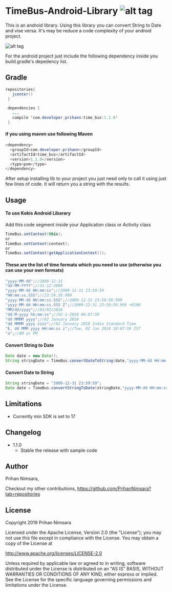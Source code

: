 # TimeBus-Android-Library      ![alt tag](https://bintray.com/prihannimsara/TimeBusRepo/timebus/1.1.0/link)

This is an android library. Using this library you can convert String to Date and vise versa. It's may be reduce a code complexity of your android project.


![alt tag](https://user-images.githubusercontent.com/29063580/51429858-4651f280-1c39-11e9-97dc-84d1d94c82bc.png)

For the android project just include the following dependency inside you build.gradle's depedency list.

## Gradle

```java
repositories{
   jcenter()
 }
```

```java
 dependencies {
   ...
   compile 'com.developer.prihann:time_bus:1.1.0'
 }
```

#### if you using maven use following Maven

```java
<dependency>
  <groupId>com.developer.prihann</groupId>
  <artifactId>time_bus</artifactId>
  <version>1.1.0</version>
  <type>pom</type>
</dependency>
```

After setup installing lib to your project you just need only to call it using just few lines of code. It will return you a string with the results.

## Usage

#### To use Kokis Android Libarary

Add this code segment inside  your Application class or Activity class

```java
TimeBus.setContext(this);
or
TimeBus.setContext(context);
or
TimeBus.setContext(getApplicationContext());
```

#### These are the list of time formats which you need to use (otherwise you can use your own formats)

```java
"yyyy-MM-dd";//2009-12-31
"dd-MM-YYYY";//31-12-2009
"yyyy-MM-dd HH:mm:ss";//2009-12-31 23:59:59
"HH:mm:ss.SSS";//23:59.59.999
"yyyy-MM-dd HH:mm:ss.SSS";//2009-12-31 23:59:59.999
"yyyy-MM-dd HH:mm:ss.SSS Z";//2009-12-31 23:59:59.999 +0100
"MM/dd/yyyy";//01/02/2018
"dd-M-yyyy hh:mm:ss";//02-1-2018 06:07:59
"dd MMMM yyyy";//02 January 2018
"dd MMMM yyyy zzzz";//02 January 2018 India Standard Time
"E, dd MMM yyyy HH:mm:ss z";//Tue, 02 Jan 2018 18:07:59 IST
"a";//AM or PM
```

#### Convert String to Date

```java
Date date = new Date();
String stringDate = TimeBus.convertDateToString(date,"yyyy-MM-dd HH:mm:ss");
```

#### Convert Date to String

```java
String stringDate = "2009-12-31 23:59:59";
Date date = TimeBus.convertStringToDate(stringDate,"yyyy-MM-dd HH:mm:ss");
```

## Limitations

- Currently min SDK is set to 17

## Changelog

- 1.1.0
    - Stable the release with sample code
    
## Author

Prihan Nimsara,

Checkout my other contributions, https://github.com/PrihanNimsara?tab=repositories

## License

Copyright 2019 Prihan Nimsara

Licensed under the Apache License, Version 2.0 (the "License"); you may not use this file except in compliance with the License. You may obtain a copy of the License at

http://www.apache.org/licenses/LICENSE-2.0

Unless required by applicable law or agreed to in writing, software distributed under the License is distributed on an "AS IS" BASIS, WITHOUT WARRANTIES OR CONDITIONS OF ANY KIND, either express or implied. See the License for the specific language governing permissions and limitations under the License.

